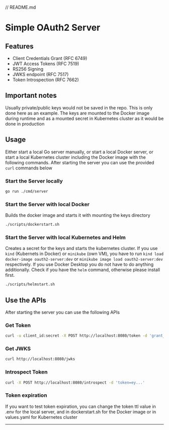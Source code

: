 // README.md
# Simple OAuth2 Server

## Features
- Client Credentials Grant (RFC 6749)
- JWT Access Tokens (RFC 7519)
- RS256 Signing
- JWKS endpoint (RFC 7517)
- Token Introspection (RFC 7662)

## Important notes
Usually private/public keys would not be saved in the repo. This is only done here as an example. The keys are mounted to the Docker image during runtime and as a mounted secret in Kubernetes cluster as it would be done in production

## Usage
Either start a local Go server manually, or start a local Docker server, or start a local Kubernetes cluster including the Docker image with the following commands. After starting the server you can use the provided `curl` commands below

### Start the Server locally
```sh
go run ./cmd/server
```

### Start the Server with local Docker
Builds the docker image and starts it with mounting the keys directory
```sh
./scripts/dockerstart.sh
```

### Start the Server with local Kubernetes and Helm
Creates a secret for the keys and starts the kubernetes cluster. If you use `kind` (Kubernets in Docker) or `minikube` (own VM), you have to run `kind load docker-image oauth2-server:dev` or `minikube image load oauth2-server:dev` respectively. If you use Docker Desktop you do not have to do anything additionally. Check if you have the `helm` command, otherwise please install first.
```sh
./scripts/helmstart.sh
```
## Use the APIs
After starting the server you can use the following APIs

### Get Token
```sh
curl -u client_id:secret -X POST http://localhost:8080/token -d 'grant_type=client_credentials'
```

### Get JWKS
```sh
curl http://localhost:8080/jwks
```

### Introspect Token
```sh
curl -X POST http://localhost:8080/introspect -d 'token=ey...'
```

### Token expiration
If you want to test token expiration, you can change the token ttl value in .env for the local server, and in dockerstart.sh for the Docker image or in values.yaml for Kubernetes cluster

---

